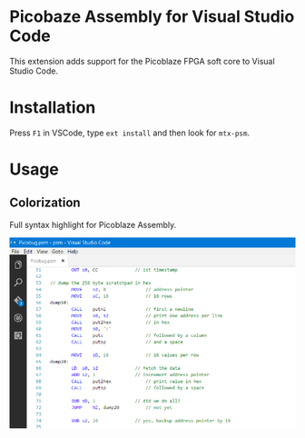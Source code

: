 # Picobaze Assembly for Visual Studio Code
This extension adds support for the Picoblaze FPGA soft core to Visual Studio Code.

# Installation

Press `F1` in VSCode, type `ext install` and then look for `mtx-psm`.

# Usage

## Colorization

Full syntax highlight for Picoblaze Assembly.

![Code colorization sample](./vscode-psm.png)
